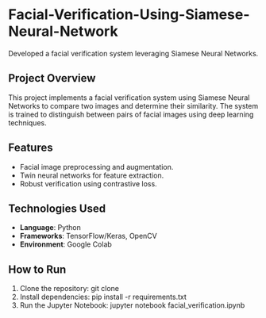 # Facial-Verification-Using-Siamese-Neural-Network
Developed a facial verification system leveraging Siamese Neural Networks.  


## Project Overview
This project implements a facial verification system using Siamese Neural Networks to compare two images and determine their similarity. The system is trained to distinguish between pairs of facial images using deep learning techniques.

## Features
- Facial image preprocessing and augmentation.
- Twin neural networks for feature extraction.
- Robust verification using contrastive loss.

## Technologies Used
- **Language**: Python
- **Frameworks**: TensorFlow/Keras, OpenCV
- **Environment**: Google Colab

## How to Run
1. Clone the repository:
   git clone <repository-link>
2. Install dependencies:
   pip install -r requirements.txt
3. Run the Jupyter Notebook:
   jupyter notebook facial_verification.ipynb

